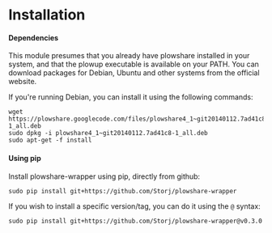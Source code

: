 Installation
============

#### Dependencies

This module presumes that you already have plowshare installed in your system,
and that the plowup executable is available on your PATH. You can download
packages for Debian, Ubuntu and other systems from the official website.

If you're running Debian, you can install it using the following commands:

    wget https://plowshare.googlecode.com/files/plowshare4_1~git20140112.7ad41c8-1_all.deb
    sudo dpkg -i plowshare4_1~git20140112.7ad41c8-1_all.deb
    sudo apt-get -f install


#### Using pip

Install plowshare-wrapper using pip, directly from github:

    sudo pip install git+https://github.com/Storj/plowshare-wrapper

If you wish to install a specific version/tag, you can do it using the `@` syntax:

    sudo pip install git+https://github.com/Storj/plowshare-wrapper@v0.3.0
